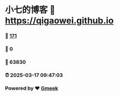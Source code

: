 # 小七的博客 :link: https://qigaowei.github.io 
### :page_facing_up: [171](https://qigaowei.github.io/tag.html) 
### :speech_balloon: 0 
### :hibiscus: 63830 
### :alarm_clock: 2025-03-17 09:47:03 
### Powered by :heart: [Gmeek](https://github.com/Meekdai/Gmeek)
